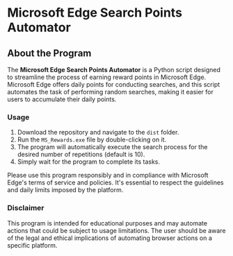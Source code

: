 # Microsoft Edge Search Points Automator

## About the Program

The **Microsoft Edge Search Points Automator** is a Python script designed to streamline the process of earning reward points in Microsoft Edge. Microsoft Edge offers daily points for conducting searches, and this script automates the task of performing random searches, making it easier for users to accumulate their daily points.


### Usage

1. Download the repository and navigate to the `dist` folder.
2. Run the `MS_Rewards.exe` file by double-clicking on it.
3. The program will automatically execute the search process for the desired number of repetitions (default is 10).
4. Simply wait for the program to complete its tasks.

Please use this program responsibly and in compliance with Microsoft Edge's terms of service and policies. It's essential to respect the guidelines and daily limits imposed by the platform.

### Disclaimer

This program is intended for educational purposes and may automate actions that could be subject to usage limitations. The user should be aware of the legal and ethical implications of automating browser actions on a specific platform.
